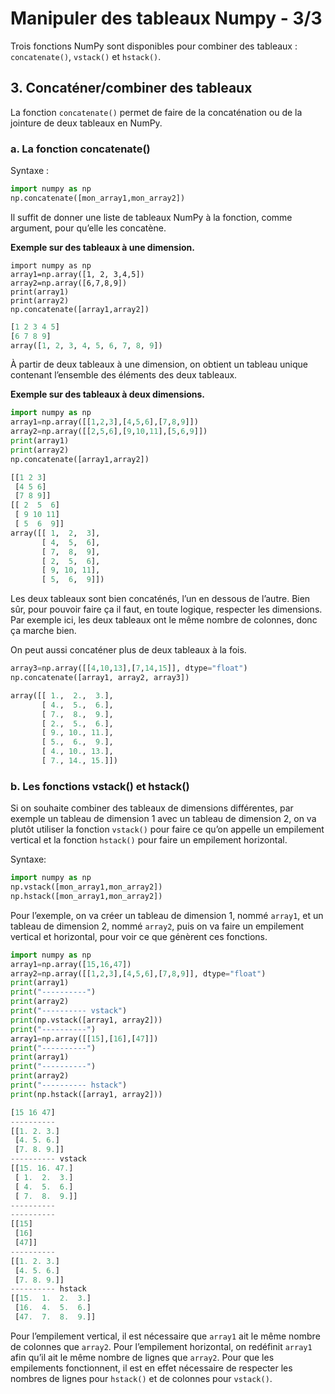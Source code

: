 # Manipuler des tableaux Numpy - 3/3

Trois fonctions NumPy sont disponibles pour combiner des tableaux : ```concatenate()```, ```vstack()``` et ```hstack()```.

## 3. Concaténer/combiner des tableaux
La fonction ```concatenate()``` permet de faire de la concaténation ou de la jointure de deux tableaux en NumPy.

### a. La fonction concatenate()
Syntaxe : 
```python
import numpy as np 
np.concatenate([mon_array1,mon_array2])
```
Il suffit de donner une liste de tableaux NumPy à la fonction, comme argument, pour qu’elle les concatène.

__Exemple sur des tableaux à une dimension.__

```pytho
import numpy as np
array1=np.array([1, 2, 3,4,5])
array2=np.array([6,7,8,9])
print(array1)
print(array2)
np.concatenate([array1,array2])
```
```python
[1 2 3 4 5]
[6 7 8 9]
array([1, 2, 3, 4, 5, 6, 7, 8, 9])
```
À partir de deux tableaux à une dimension, on obtient un tableau unique contenant l’ensemble des éléments des deux tableaux.

__Exemple sur des tableaux à deux dimensions.__

```python
import numpy as np
array1=np.array([[1,2,3],[4,5,6],[7,8,9]])
array2=np.array([[2,5,6],[9,10,11],[5,6,9]])
print(array1)
print(array2)
np.concatenate([array1,array2])
```
```python
[[1 2 3]
 [4 5 6]
 [7 8 9]]
[[ 2  5  6]
 [ 9 10 11]
 [ 5  6  9]]
array([[ 1,  2,  3],
       [ 4,  5,  6],
       [ 7,  8,  9],
       [ 2,  5,  6],
       [ 9, 10, 11],
       [ 5,  6,  9]])
```

Les deux tableaux sont bien concaténés, l’un en dessous de l’autre. Bien sûr, pour pouvoir faire ça il faut, en toute logique, respecter les dimensions. Par exemple ici, les deux tableaux ont le même nombre de colonnes, donc ça marche bien.

On peut aussi concaténer plus de deux tableaux à la fois.

```python
array3=np.array([[4,10,13],[7,14,15]], dtype="float")
np.concatenate([array1, array2, array3])
```

```python
array([[ 1.,  2.,  3.],
       [ 4.,  5.,  6.],
       [ 7.,  8.,  9.],
       [ 2.,  5.,  6.],
       [ 9., 10., 11.],
       [ 5.,  6.,  9.],
       [ 4., 10., 13.],
       [ 7., 14., 15.]])
```

### b. Les fonctions vstack() et hstack()
Si on souhaite combiner des tableaux de dimensions différentes, par exemple un tableau de dimension 1 avec un tableau de dimension 2, on va plutôt utiliser la fonction ```vstack()``` pour faire ce qu’on appelle un empilement vertical et la fonction ```hstack()``` pour faire un empilement horizontal.

Syntaxe:
```python
import numpy as np 
np.vstack([mon_array1,mon_array2]) 
np.hstack([mon_array1,mon_array2])
```

Pour l’exemple, on va créer un tableau de dimension 1, nommé ```array1```, et un tableau de dimension 2, nommé ```array2```, puis on va faire un empilement vertical et horizontal, pour voir ce que génèrent ces fonctions.
```python
import numpy as np
array1=np.array([15,16,47])
array2=np.array([[1,2,3],[4,5,6],[7,8,9]], dtype="float")
print(array1)
print("----------")
print(array2)
print("---------- vstack")
print(np.vstack([array1, array2]))
print("----------")
array1=np.array([[15],[16],[47]])
print("----------")
print(array1)
print("----------")
print(array2)
print("---------- hstack")
print(np.hstack([array1, array2]))
```

```python
[15 16 47]
----------
[[1. 2. 3.]
 [4. 5. 6.]
 [7. 8. 9.]]
---------- vstack
[[15. 16. 47.]
 [ 1.  2.  3.]
 [ 4.  5.  6.]
 [ 7.  8.  9.]]
----------
----------
[[15]
 [16]
 [47]]
----------
[[1. 2. 3.]
 [4. 5. 6.]
 [7. 8. 9.]]
---------- hstack
[[15.  1.  2.  3.]
 [16.  4.  5.  6.]
 [47.  7.  8.  9.]]
```

Pour l’empilement vertical, il est nécessaire que ```array1``` ait le même nombre de colonnes que ```array2```. Pour l’empilement horizontal, on redéfinit ```array1``` afin qu’il ait le même nombre de lignes que ```array2```. Pour que les empilements fonctionnent, il est en effet nécessaire de respecter les nombres de lignes pour ```hstack()``` et de colonnes pour ```vstack()```.
